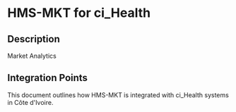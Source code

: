 # HMS-MKT for ci_Health

## Description

Market Analytics

## Integration Points

This document outlines how HMS-MKT is integrated with ci_Health systems in Côte d'Ivoire.

